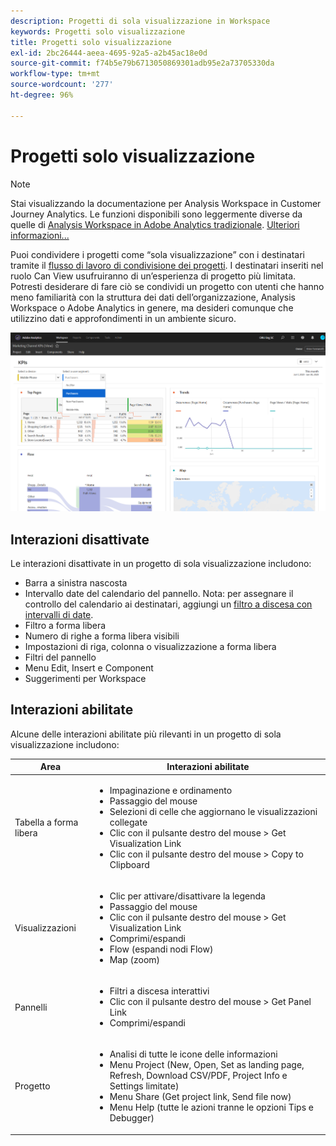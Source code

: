 ```yaml
---
description: Progetti di sola visualizzazione in Workspace
keywords: Progetti solo visualizzazione
title: Progetti solo visualizzazione
exl-id: 2bc26444-aeea-4695-92a5-a2b45ac18e0d
source-git-commit: f74b5e79b6713050869301adb95e2a73705330da
workflow-type: tm+mt
source-wordcount: '277'
ht-degree: 96%

---
```


# Progetti solo visualizzazione

>[!NOTE]
>
>Stai visualizzando la documentazione per Analysis Workspace in Customer Journey Analytics. Le funzioni disponibili sono leggermente diverse da quelle di [Analysis Workspace in Adobe Analytics tradizionale](https://experienceleague.adobe.com/docs/analytics/analyze/analysis-workspace/home.html). [Ulteriori informazioni...](/help/getting-started/cja-aa.md)

Puoi condividere i progetti come “sola visualizzazione” con i destinatari tramite il [flusso di lavoro di condivisione dei progetti](/help/analysis-workspace/curate-share/share-projects.md). I destinatari inseriti nel ruolo Can View usufruiranno di un’esperienza di progetto più limitata. Potresti desiderare di fare ciò se condividi un progetto con utenti che hanno meno familiarità con la struttura dei dati dell’organizzazione, Analysis Workspace o Adobe Analytics in genere, ma desideri comunque che utilizzino dati e approfondimenti in un ambiente sicuro.

![](assets/view-only-project.png)

## Interazioni disattivate

Le interazioni disattivate in un progetto di sola visualizzazione includono:

* Barra a sinistra nascosta
* Intervallo date del calendario del pannello. Nota: per assegnare il controllo del calendario ai destinatari, aggiungi un [filtro a discesa con intervalli di date](https://experienceleague.adobe.com/docs/analytics-learn/tutorials/analysis-workspace/using-panels/using-drop-down-filters.html?lang=it).
* Filtro a forma libera
* Numero di righe a forma libera visibili
* Impostazioni di riga, colonna o visualizzazione a forma libera
* Filtri del pannello
* Menu Edit, Insert e Component
* Suggerimenti per Workspace

## Interazioni abilitate

Alcune delle interazioni abilitate più rilevanti in un progetto di sola visualizzazione includono:

| Area | Interazioni abilitate |
| --- | --- |
| Tabella a forma libera | <ul><li>Impaginazione e ordinamento</li><li>Passaggio del mouse</li><li>Selezioni di celle che aggiornano le visualizzazioni collegate</li><li>Clic con il pulsante destro del mouse > Get Visualization Link</li><li>Clic con il pulsante destro del mouse > Copy to Clipboard</li></ul> |
| Visualizzazioni | <ul><li>Clic per attivare/disattivare la legenda</li><li>Passaggio del mouse</li><li>Clic con il pulsante destro del mouse > Get Visualization Link</li><li>Comprimi/espandi</li><li>Flow (espandi nodi Flow)</li><li>Map (zoom)</li></ul> |
| Pannelli | <ul><li>Filtri a discesa interattivi</li><li>Clic con il pulsante destro del mouse > Get Panel Link</li><li>Comprimi/espandi</li></ul> |
| Progetto | <ul><li>Analisi di tutte le icone delle informazioni</li><li>Menu Project (New, Open, Set as landing page, Refresh, Download CSV/PDF, Project Info e Settings limitate)</li><li>Menu Share (Get project link, Send file now)</li><li>Menu Help (tutte le azioni tranne le opzioni Tips e Debugger)</li></ul> |
